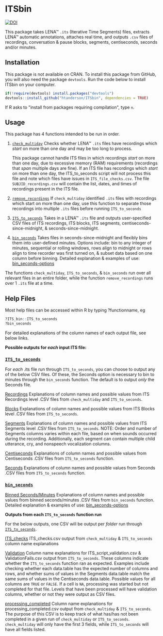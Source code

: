 # ITSbin

[![DOI](https://zenodo.org/badge/319454155.svg)](https://zenodo.org/badge/latestdoi/319454155)

This package takes LENA&trade; `.its` (Iterative Time Segments) files, extracts LENA&trade; automatic annotations, attaches real time, and outputs `.csv` files of recordings, conversation & pause blocks, segments, centiseconds, seconds and/or minutes. 

## Installation

This package is not available on CRAN. To install this package from GitHub, you will also need the package `devtools`. Run the code below to install ITSbin on your computer.

```r   
if(!require(devtools) install.packages("devtools")
devtools::install_github("htanderson/ITSbin", dependencies = TRUE)
```

If R asks to "install from packages requiring compilation", type `n`.

## Usage

This package has 4 functions intended to be run in order.

1. [`check_multiday`][`check_multiday`] Checks whether LENA&trade; `.its` files have recordings which _start_ on more than one day and may be too long to process.
    
    This package cannot handle ITS files in which recordings *start* on more than one day, due to excessive memory (RAM) requirements (recordings that *span* multiple days are fine). If an ITS file has recordings which *start* on more than one day, the ITS_to_seconds script will not process this file and note which files have issues in `ITS_file_checks.csv`. The file `SUBJID_recordings.csv` will contain the list, dates, and times of recordings present in the ITS file.

2. [`remove_recordings`][`remove_recordings`] If `check_multiday` identified `.its` files with recordings which start on more than one day, use this function to separate those recordings into multiple `.its` files before running `ITS_to_seconds`

3. [`ITS_to_seconds`][`ITS_to_seconds`] Takes in a LENA&trade; `.its` file and outputs user-specified CSV files of ITS recordings, ITS blocks, ITS segments, centiseconds-since-midnight, & seconds-since-midnight.

4. [`bin_seconds`][`bin_seconds`] Takes files in seconds-since-midnight and flexibly bins them into user-defined minutes. Options include: bin to any integer of minutes, sequential or rolling windows, rows align to midnight or rows align to time recorder was first turned on, & subset data based on one column before binning. Detailed explanation & examples of use: [bin_seconds-options][bin_seconds-options]

The functions `check_multiday`, `ITS_to_seconds`, & `bin_seconds` run over all relevant files in an entire folder, while the function `remove_recordings` runs over 1 `.its` file at a time.

## Help Files

Most help files can be accessed within R by typing ?functionname, eg

```r
?ITS_bin::ITS_to_seconds
?bin_seconds
```

For detailed explanations of the column names of each output file, see below links.

**Possible outputs for *each* input ITS file:**

### [`ITS_to_seconds`][`ITS_to_seconds`]

For *each* .its file run through `ITS_to_seconds`, you can choose to output any of the below CSV files. Of these, the Seconds option is necessary to bin to minutes through the `bin_seconds` function. The default is to output *only* the Seconds file.

[Recordings][Recordings] Explanations of column names and possible values from ITS Recordings level .CSV files from `check_multiday` and `ITS_to_seconds`.

[Blocks][Blocks] Explanations of column names and possible values from ITS Blocks level .CSV files from `ITS_to_seconds`.

[Segments][Segments] Explanations of column names and possible values from ITS Segments level .CSV files from `ITS_to_seconds`. NOTE: Order and number of Segments columns varies within each file, based on when sounds occurred during the recording. Additionally, each segment can contain multiple child utterance, cry, and nonspeech vocalization columns.

[Centiseconds][Centiseconds] Explanations of column names and possible values from Centiseconds .CSV files from `ITS_to_seconds` function.

[Seconds][Seconds] Explanations of column names and possible values from Seconds .CSV files from `ITS_to_seconds` function.

### [`bin_seconds`][`bin_seconds`]

[Binned Seconds/Minutes][Binned Seconds/Minutes] Explanations of column names and possible values from binned seconds/minutes .CSV files from `bin_seconds` function. Detailed explanation & examples of use: [bin_seconds-options][bin_seconds-options]

**Outputs from each `ITS_to_seconds` function run**

For the below outputs, one CSV will be output per *folder* run through [`ITS_to_seconds`][`ITS_to_seconds`].

[ITS_checks][ITS_checks] ITS_checks.csv output from `check_multiday` & `ITS_to_seconds` column name explanations

[Validation][Validation] Column name explanations for ITS_script_validation.csv & ValidationFails.csv output from `ITS_to_seconds`. These columns indicate whether the `ITS_to_seconds` function ran as expected. Examples include checking whether each data.table has the expected number of columns and rows, and whether sums of values in the Segments data.table match the same sums of values in the Centiseconds data.table. Possible values for all columns are `TRUE` or `FALSE`. If a cell is `NA`, processing was started but not completed for that file. Levels that have been processed will have validation columns, whether or not they were output as CSV files.


[processing_completed][processing_completed] Column name explanations for processing_completed.csv output from `check_multiday` & `ITS_to_seconds`. The purpose of this CSV is to keep track of what has/has not been completed in a given run of `check_multiday` or `ITS_to_seconds`. `check_multiday` will only have the first 3 fields, while `ITS_to_seconds` will have all fields listed.


[`check_multiday`]: https://htanderson.github.io/ITSbin/docs/reference/check_multiday.html
[`remove_recordings`]: https://htanderson.github.io/ITSbin/docs/reference/remove_recordings.html
[`ITS_to_seconds`]: https://htanderson.github.io/ITSbin/docs/reference/ITS_to_seconds.html
[`bin_seconds`]: https://htanderson.github.io/ITSbin/docs/reference/ITS_to_seconds.html
[bin_seconds-options]: https://htanderson.github.io/ITSbin/docs/articles/bin_seconds-options.html


[Recordings]: https://github.com/htanderson/ITSbin/blob/master/helpfiles/Recordings_ColumnNames.csv
[Blocks]: https://github.com/htanderson/ITSbin/blob/master/helpfiles/Blocks_ColumnNames.csv
[Segments]: https://github.com/htanderson/ITSbin/blob/master/helpfiles/Segments_ColumnNames.csv
[Seconds]: https://github.com/htanderson/ITSbin/blob/master/helpfiles/Seconds_ColumnNames.csv
[Centiseconds]: https://github.com/htanderson/ITSbin/blob/master/helpfiles/Centiseconds_ColumnNames.csv
[Binned Seconds/Minutes]: https://github.com/htanderson/ITSbin/blob/master/helpfiles/Minutes_ColumnNames.csv

[ITS_checks]: https://github.com/htanderson/ITSbin/blob/master/helpfiles/ITS_checks_ColumnNames.csv
[Validation]: https://github.com/htanderson/ITSbin/blob/master/helpfiles/validation_ColumnNames.csv
[processing_completed]: https://github.com/htanderson/ITSbin/blob/master/helpfiles/processing_completed_ColumnNames.csv
